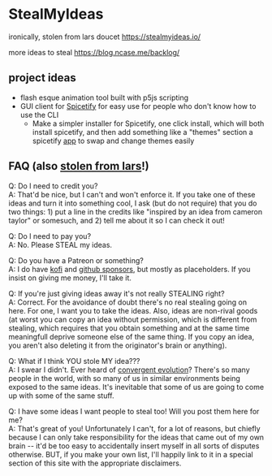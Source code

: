 # StealMyIdeas

ironically, stolen from lars doucet <https://stealmyideas.io/>

more ideas to steal <https://blog.ncase.me/backlog/>

## project ideas
- flash esque animation tool built with p5js scripting
- GUI client for [Spicetify](https://spicetify.app/) for easy use for people who don't know how to use the CLI
  - Make a simpler installer for Spicetify, one click install, which will both install spicetify, and then add something like a "themes" section
    a spicetify [app](https://spicetify.app/docs/advanced-usage/custom-apps) to swap and change themes easily

## FAQ (also [stolen from lars](https://stealmyideas.io/#faq)!)

Q: Do I need to credit you?  
A: That'd be nice, but I can't and won't enforce it. If you take one of these
ideas and turn it into something cool, I ask (but do not require) that you do 
two things: 1) put a line in the credits like "inspired by an idea from cameron taylor" or somesuch, and 2) tell me about it so I can check it out!

Q: Do I need to pay you?  
A: No. Please STEAL my ideas.

Q: Do you have a Patreon or something?  
A: I do have [kofi](https://ko-fi.com/ninjamuffin99) and [github sponsors](https://github.com/sponsors/ninjamuffin99), but mostly as placeholders. 
If you insist on giving me money, I'll take it. 

Q: If you're just giving ideas away it's not really STEALING right?  
A: Correct. For the avoidance of doubt there's no real stealing going on here.
For one, I want you to take the ideas. Also, ideas are non-rival goods (at worst
you can copy an idea without permission, which is different from stealing, which
requires that you obtain something and at the same time meaningfull deprive 
someone else of the same thing. If you copy an idea, you aren't also deleting it
from the originator's brain or anything).

Q: What if I think YOU stole MY idea???  
A: I swear I didn't. Ever heard of 
[convergent evolution](https://en.wikipedia.org/wiki/Convergent_evolution)?
There's so many people in the world, with so many of us in similar environments
being exposed to the same ideas. It's inevitable that some of us are going to 
come up with some of the same stuff.

Q: I have some ideas I want people to steal too! Will you post them here for me?  
A: That's great of you! Unfortunately I can't, for a lot of reasons, but chiefly
because I can only take responsibility for the ideas that came out of my own
brain -- it'd be too easy to accidentally insert myself in all sorts of disputes
otherwise. BUT, if you make your own list, I'll happily link to it in a special
section of this site with the appropriate disclaimers.
